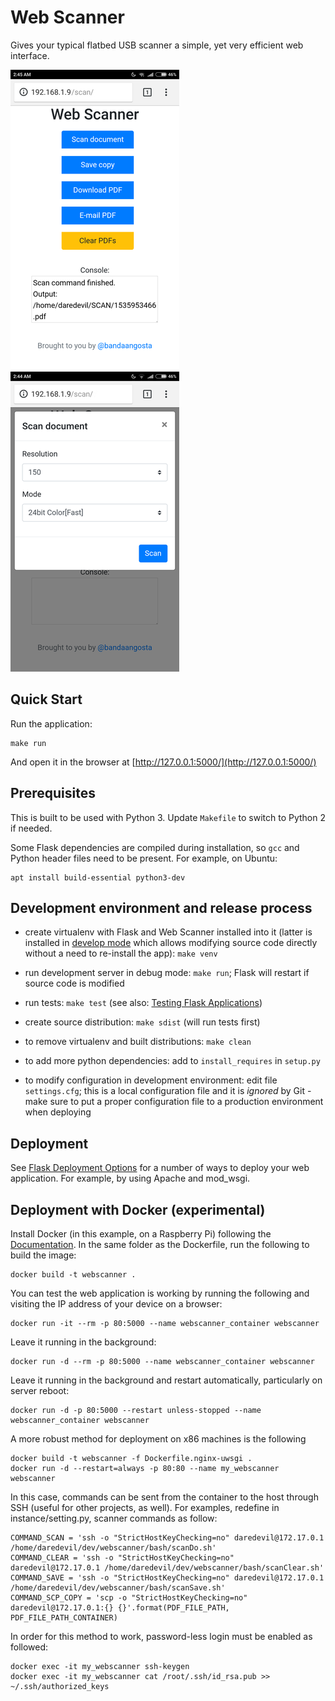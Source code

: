 # Web Scanner

Gives your typical flatbed USB scanner a simple, yet very efficient web interface.

![Screenshot](docs/main.png) ![Screenshot](docs/options.png)

## Quick Start

Run the application:

    make run

And open it in the browser at [http://127.0.0.1:5000/](http://127.0.0.1:5000/)


## Prerequisites

This is built to be used with Python 3. Update `Makefile` to switch to Python 2 if needed.

Some Flask dependencies are compiled during installation, so `gcc` and Python header files need to be present.
For example, on Ubuntu:

    apt install build-essential python3-dev


## Development environment and release process

 - create virtualenv with Flask and Web Scanner installed into it (latter is installed in
   [develop mode](http://setuptools.readthedocs.io/en/latest/setuptools.html#development-mode) which allows
   modifying source code directly without a need to re-install the app): `make venv`

 - run development server in debug mode: `make run`; Flask will restart if source code is modified

 - run tests: `make test` (see also: [Testing Flask Applications](http://flask.pocoo.org/docs/0.12/testing/))

 - create source distribution: `make sdist` (will run tests first)

 - to remove virtualenv and built distributions: `make clean`

 - to add more python dependencies: add to `install_requires` in `setup.py`

 - to modify configuration in development environment: edit file `settings.cfg`; this is a local configuration file
   and it is *ignored* by Git - make sure to put a proper configuration file to a production environment when
   deploying


## Deployment

See [Flask Deployment Options](http://flask.pocoo.org/docs/1.0/deploying/) for a number of ways to deploy your web application. For example, by using Apache and mod_wsgi.

## Deployment with Docker (experimental)

Install Docker (in this example, on a Raspberry Pi) following the [Documentation](https://docs.docker.com/install/linux/docker-ce/debian/#upgrade-docker-after-using-the-convenience-script).
In the same folder as the Dockerfile, run the following to build the image:
    
    docker build -t webscanner .

You can test the web application is working by running the following and visiting the IP address of your device on a browser:
    
    docker run -it --rm -p 80:5000 --name webscanner_container webscanner

Leave it running in the background:
    
    docker run -d --rm -p 80:5000 --name webscanner_container webscanner

Leave it running in the background and restart automatically, particularly on server reboot:
    
    docker run -d -p 80:5000 --restart unless-stopped --name webscanner_container webscanner

A more robust method for deployment on x86 machines is the following

    docker build -t webscanner -f Dockerfile.nginx-uwsgi .
    docker run -d --restart=always -p 80:80 --name my_webscanner webscanner    

In this case, commands can be sent from the container to the host through SSH (useful for other projects, as well). For examples, redefine in instance/setting.py, scanner commands as follow:

    COMMAND_SCAN = 'ssh -o "StrictHostKeyChecking=no" daredevil@172.17.0.1 /home/daredevil/dev/webscanner/bash/scanDo.sh'
    COMMAND_CLEAR = 'ssh -o "StrictHostKeyChecking=no" daredevil@172.17.0.1 /home/daredevil/dev/webscanner/bash/scanClear.sh'
    COMMAND_SAVE = 'ssh -o "StrictHostKeyChecking=no" daredevil@172.17.0.1 /home/daredevil/dev/webscanner/bash/scanSave.sh'
    COMMAND_SCP_COPY = 'scp -o "StrictHostKeyChecking=no" daredevil@172.17.0.1:{} {}'.format(PDF_FILE_PATH, PDF_FILE_PATH_CONTAINER)

In order for this method to work, password-less login must be enabled as followed:

    docker exec -it my_webscanner ssh-keygen
    docker exec -it my_webscanner cat /root/.ssh/id_rsa.pub >> ~/.ssh/authorized_keys

